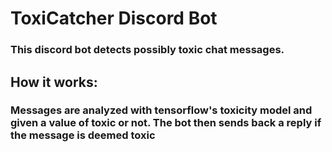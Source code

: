 # ToxiCatcher Discord Bot


### This discord bot detects possibly toxic chat messages.

## How it works:
### Messages are analyzed with tensorflow's toxicity model and given a value of toxic or not. The bot then sends back a reply if the message is deemed toxic
